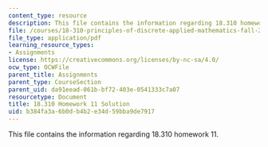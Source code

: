 ```yaml
---
content_type: resource
description: This file contains the information regarding 18.310 homework 11.
file: /courses/18-310-principles-of-discrete-applied-mathematics-fall-2013/b384fa3a6b0db4b2e34d59bba9de7917_MIT18_310F13_Homework11Sol.pdf
file_type: application/pdf
learning_resource_types:
- Assignments
license: https://creativecommons.org/licenses/by-nc-sa/4.0/
ocw_type: OCWFile
parent_title: Assignments
parent_type: CourseSection
parent_uid: da91eead-061b-bf72-403e-0541333c7a07
resourcetype: Document
title: 18.310 Homework 11 Solution
uid: b384fa3a-6b0d-b4b2-e34d-59bba9de7917
---
```

This file contains the information regarding 18.310 homework 11.